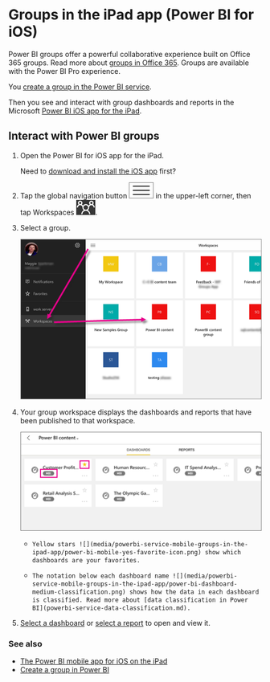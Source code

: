 <properties 
   pageTitle="Groups in the iPad app"
   description="Power BI groups are built on Office 365 groups. Read about viewing and interacting with group dashboards in the Power BI iOS mobile app for the iPad."
   services="powerbi" 
   documentationCenter="" 
   authors="maggiesMSFT" 
   manager="mblythe" 
   backup=""
   editor=""
   tags=""
   qualityFocus="no"
   qualityDate=""/>
 
<tags
   ms.service="powerbi"
   ms.devlang="NA"
   ms.topic="article"
   ms.tgt_pltfrm="NA"
   ms.workload="powerbi"
   ms.date="11/08/2016"
   ms.author="maggies"/>
# Groups in the iPad app (Power BI for iOS)

Power BI groups offer a powerful collaborative experience built on Office 365 groups. Read more about [groups in Office 365](https://support.office.com/article/Create-a-group-in-Office-365-7124dc4c-1de9-40d4-b096-e8add19209e9). Groups are available with the Power BI Pro experience.

You [create a group in the Power BI service](powerbi-service-create-a-group-in-power-bi.md).

Then you see and interact with group dashboards and reports in the Microsoft [Power BI iOS app for the iPad](powerbi-mobile-iphone-app-get-started.md). 


## Interact with Power BI groups

1.  Open the Power BI for iOS app for the iPad. 

    Need to [download and install the iOS app](http://go.microsoft.com/fwlink/?LinkId=522062) first?

2.  Tap the global navigation button ![](media/powerbi-service-mobile-groups-in-the-ipad-app/power-bi-iphone-global-nav-button.png) in the upper-left corner, then tap Workspaces ![](media/powerbi-service-mobile-groups-in-the-ipad-app/power-bi-iphone-workspaces-icon.png).

3.  Select a group.

    ![](media/powerbi-service-mobile-groups-in-the-ipad-app/power-bi-ipad-workspaces.png)

4.  Your group workspace displays the dashboards and reports that have been published to that workspace.

    ![](media/powerbi-service-mobile-groups-in-the-ipad-app/power-bi-ipad-workspace-dashboards.png)

     -     Yellow stars ![](media/powerbi-service-mobile-groups-in-the-ipad-app/power-bi-mobile-yes-favorite-icon.png) show which dashboards are your favorites. 

     -     The notation below each dashboard name ![](media/powerbi-service-mobile-groups-in-the-ipad-app/power-bi-dashboard-medium-classification.png) shows how the data in each dashboard is classified. Read more about [data classification in Power BI](powerbi-service-data-classification.md).


5.  [Select a dashboard](powerbi-mobile-dashboards-on-the-ipad-app.md) or [select a report](powerbi-mobile-reports-on-the-ipad-app.md) to open and view it.

### See also
- [The Power BI mobile app for iOS on the iPad](powerbi-mobile-iphone-app-get-started.md)
- [Create a group in Power BI](powerbi-service-create-a-group-in-power-bi.md)

